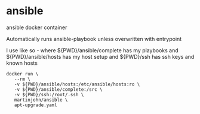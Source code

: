 # ansible
ansible docker container

Automatically runs ansible-playbook unless overwritten with entrypoint

I use like so - where ${PWD}/ansible/complete has my playbooks and ${PWD}/ansible/hosts has my host setup and ${PWD}/ssh has ssh keys and known hosts

    docker run \
       --rm \
       -v ${PWD}/ansible/hosts:/etc/ansible/hosts:ro \
       -v ${PWD}/ansible/complete:/src \
       -v ${PWD}/ssh:/root/.ssh \
       martinjohn/ansible \
       apt-upgrade.yaml

